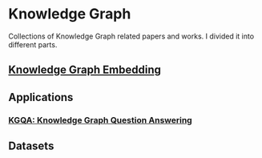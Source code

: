 # Knowledge Graph

Collections of Knowledge Graph related papers and works. I divided it into different parts.

## [Knowledge Graph Embedding](https://github.com/Thooooor/KnowledgeGraph/blob/master/Embedding/README.md)



## Applications

### [KGQA: Knowledge Graph Question Answering](https://github.com/Thooooor/KnowledgeGraph/tree/master/KGQA)



## Datasets

